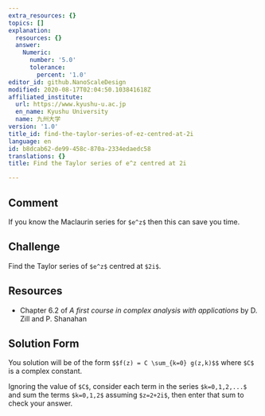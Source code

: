 ```yaml
---
extra_resources: {}
topics: []
explanation:
  resources: {}
  answer:
    Numeric:
      number: '5.0'
      tolerance:
        percent: '1.0'
editor_id: github.NanoScaleDesign
modified: 2020-08-17T02:04:50.103841618Z
affiliated_institute:
  url: https://www.kyushu-u.ac.jp
  en_name: Kyushu University
  name: 九州大学
version: '1.0'
title_id: find-the-taylor-series-of-ez-centred-at-2i
language: en
id: b8dcab62-de99-458c-870a-2334edaedc58
translations: {}
title: Find the Taylor series of e^z centred at 2i

---
```


## Comment
If you know the Maclaurin series for `$e^z$` then this can save you time.

## Challenge
Find the Taylor series of `$e^z$` centred at `$2i$`.

## Resources
- Chapter 6.2 of *A first course in complex analysis with applications* by D. Zill and P. Shanahan


## Solution Form
You solution will be of the form
`$$f(z) = C \sum_{k=0} g(z,k)$$`
where `$C$` is a complex constant.

Ignoring the value of `$C$`, consider each term in the series `$k=0,1,2,...$` and sum the terms `$k=0,1,2$` assuming `$z=2+2i$`, then enter that sum to check your answer.